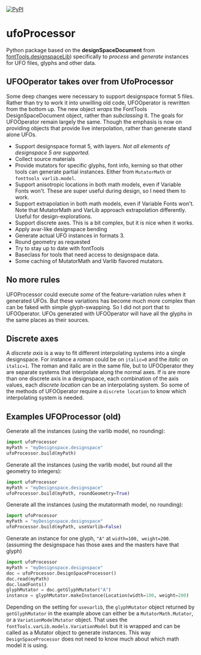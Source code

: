 [![PyPI](https://img.shields.io/pypi/v/ufoprocessor.svg)](https://pypi.org/project/ufoprocessor)

# ufoProcessor
Python package based on the **designSpaceDocument** from [fontTools.designspaceLib](https://github.com/fonttools/fonttools/tree/master/Lib/fontTools/designspaceLib)) specifically to _process_ and _generate_ instances for UFO files, glyphs and other data.

## UFOOperator takes over from UfoProcessor

Some deep changes were necessary to support designspace format 5 files. Rather than try to work it into unwilling old code, UFOOperator is rewritten from the bottom up. The new object *wraps* the FontTools DesignSpaceDocument object, rather than *subclassing* it. The goals for UFOOperator remain largely the same. Though the emphasis is now on providing objects that provide live interpolation, rather than generate stand alone UFOs.

* Support designspace format 5, with layers. *Not all elements of designspace 5 are supported.*
* Collect source materials
* Provide mutators for specific glyphs, font info, kerning so that other tools can generate partial instances. Either from `MutatorMath` or `fonttools varlib.model`.
* Support anisotropic locations in both math models, even if Variable Fonts won't. These are super useful during design, so I need them to work.
* Support extrapolation in both math models, even if Variable Fonts won't. Note that MutatorMath and VarLib approach extrapolation differently. Useful for design-explorations.
* Support discrete axes. This is a bit complex, but it is nice when it works.
* Apply avar-like designspace bending
* Generate actual UFO instances in formats 3.
* Round geometry as requested
* Try to stay up to date with fontTools
* Baseclass for tools that need access to designspace data.
* Some caching of MutatorMath and Varlib flavored mutators.

## No more rules
UFOProcessor could execute *some* of the feature-variation rules when it generated UFOs. But these variations has become much more complex than can be faked with simple glyph-swapping. So I did not port that to UFOOperator. UFOs generated with UFOOperator will have all the glyphs in the same places as their sources.

## Discrete axes
A *discrete axis* is a way to fit different interpolating systems into a single designspace. For instance a *roman* could be on ```italic=0``` and the *italic* on ```italic=1```. The roman and italic are in the same file, but to UFOOperator they are separate systems that interpolate along the normal axes. If is are more than one discrete axis in a designspace, each combination of the axis values, each *discrete location* can be an interpolating system. So some of the methods of UFOOperator require a `discrete location` to know which interpolating system is needed. 


## Examples UFOProcessor (old)

Generate all the instances (using the varlib model, no rounding):

```python
import ufoProcessor
myPath = "myDesignspace.designspace"
ufoProcessor.build(myPath)
```

Generate all the instances (using the varlib model, but round all the geometry to integers):

```python
import ufoProcessor
myPath = "myDesignspace.designspace"
ufoProcessor.build(myPath, roundGeometry=True)
```

Generate all the instances (using the mutatormath model, no rounding):

```python
import ufoProcessor
myPath = "myDesignspace.designspace"
ufoProcessor.build(myPath, useVarlib=False)
```

Generate an instance for one glyph, `"A"` at `width=100, weight=200`. (assuming the designspace has those axes and the masters have that glyph)

```python
import ufoProcessor
myPath = "myDesignspace.designspace"
doc = ufoProcessor.DesignSpaceProcessor()
doc.read(myPath)
doc.loadFonts()
glyphMutator = doc.getGlyphMutator("A")
instance = glyphMutator.makeInstance(Location(width=100, weight=200)
```

Depending on the setting for `usevarlib`, the `glyphMutator` object returned by `getGlyphMutator` in the example above can either be a `MutatorMath.Mutator`, or a `VariationModelMutator` object. That uses the `fontTools.varLib.models.VariationModel` but it is wrapped and can be called as a Mutator object to generate instances. This way `DesignSpaceProcessor` does not need to know much about which math model it is using.

